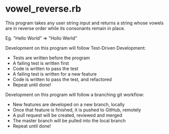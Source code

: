 # vowel_reverse.rb

This program takes any user string input and returns a string whose vowels are in reverse order while its consonants remain in place.

Eg. "Hello World" => "Hollo Werld"

Development on this program will follow Test-Driven Development:

* Tests are written before the program
* A failing test is written first
* Code is written to pass the test
* A failing test is written for a new feature
* Code is written to pass the test, and refactored
* Repeat until done!

Development on this program will follow a branching git workflow:

* New features are developed on a new branch, locally
* Once that feature is finished, it is pushed to GitHub, remotely
* A pull request will be created, reviewed and merged
* The master branch will be pulled into the local branch
* Repeat until done!
